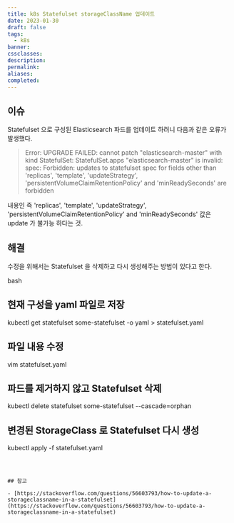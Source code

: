 ```yaml
---
title: k8s Statefulset storageClassName 업데이트
date: 2023-01-30
draft: false
tags:
  - k8s
banner: 
cssclasses: 
description: 
permalink: 
aliases: 
completed:
---
```

## 이슈

Statefulset 으로 구성된 Elasticsearch 파드를 업데이트 하려니 다음과 같은 오류가 발생했다.

> Error: UPGRADE FAILED: cannot patch "elasticsearch-master" with kind StatefulSet: StatefulSet.apps "elasticsearch-master" is invalid: spec: Forbidden: updates to statefulset spec for fields other than 'replicas', 'template', 'updateStrategy', 'persistentVolumeClaimRetentionPolicy' and 'minReadySeconds' are forbidden

내용인 즉 'replicas', 'template', 'updateStrategy', 'persistentVolumeClaimRetentionPolicy' and 'minReadySeconds' 값은 update 가 불가능 하다는 것.

  

## 해결

수정을 위해서는 Statefulset 을 삭제하고 다시 생성해주는 방법이 있다고 한다.

bash
## 현재 구성을 yaml 파일로 저장
kubectl get statefulset some-statefulset -o yaml > statefulset.yaml

## 파일 내용 수정
vim statefulset.yaml

## 파드를 제거하지 않고 Statefulset 삭제
kubectl delete statefulset some-statefulset --cascade=orphan

## 변경된 StorageClass 로 Statefulset 다시 생성
kubectl apply -f statefulset.yaml
```

  

## 참고

- [https://stackoverflow.com/questions/56603793/how-to-update-a-storageclassname-in-a-statefulset](https://stackoverflow.com/questions/56603793/how-to-update-a-storageclassname-in-a-statefulset)